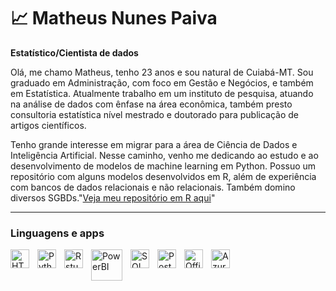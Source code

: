 # 📈 Matheus Nunes Paiva

**Estatístico/Cientista de dados**

Olá, me chamo Matheus, tenho 23 anos e sou natural de Cuiabá-MT. Sou graduado em Administração, com foco em Gestão e Negócios, e também em Estatística. Atualmente trabalho em um instituto de pesquisa, atuando na análise de dados com ênfase na área econômica, também presto consultoria estatística nível mestrado e doutorado para publicação de artigos científicos.

Tenho grande interesse em migrar para a área de Ciência de Dados e Inteligência Artificial. Nesse caminho, venho me dedicando ao estudo e ao desenvolvimento de modelos de machine learning em Python. Possuo um repositório com alguns modelos desenvolvidos em R, além de experiência com bancos de dados relacionais e não relacionais. Também domino diversos SGBDs."[Veja meu repositório em R aqui](https://rpubs.com/MatheusNP)"






---

###  Linguagens e apps

<img 
    align="left" 
    alt="HTML"
    title="HTML" 
    width="30px" 
    style="padding-right: 10px;" 
    src="https://cdn.jsdelivr.net/gh/devicons/devicon@latest/icons/html5/html5-original.svg" 
/>



<img 
    align="left" 
    alt="Python" 
    title="Python"
    width="30px" 
    style="padding-right: 10px;" 
    src="https://cdn.jsdelivr.net/gh/devicons/devicon@latest/icons/python/python-original.svg" 
/>
<img 
    align="left" 
    alt="Rstudio" 
    title="Rstudio"
    width="30px" 
    style="padding-right: 10px;" 
    src="https://quarto.org/docs/get-started/images/rstudio-logo.png" 
/>
<img 
    align="left" 
    alt="PowerBI" 
    title="PowerBI"
    width="50px" 
    style="padding-right: 10px;" 
    src="https://1000logos.net/wp-content/uploads/2022/08/Microsoft-Power-BI-Logo-2013.png" 
/>
<img 
    align="left" 
    alt="SQL" 
    title="SQL"
    width="30px" 
    style="padding-right: 10px;" 
    src="https://www.freeiconspng.com/uploads/sql-server-icon-png-29.png" 
/>
<img 
    align="left" 
    alt="Post" 
    title="Post"
    width="30px" 
    style="padding-right: 10px;" 
    src="https://cdn.iconscout.com/icon/free/png-256/postgresql-9-1175120.png" 
/>
<img 
    align="left" 
    alt="Office" 
    title="Office"
    width="30px" 
    style="padding-right: 10px;" 
    src="https://images.icon-icons.com/1156/PNG/512/1486565573-microsoft-office_81557.png" 
/>
<img 
    align="left" 
    alt="Azure" 
    title="Azure"
    width="30px" 
    style="padding-right: 10px;" 
    src="https://swimburger.net/media/ppnn3pcl/azure.png" 
/>



<br/>
<br/>


